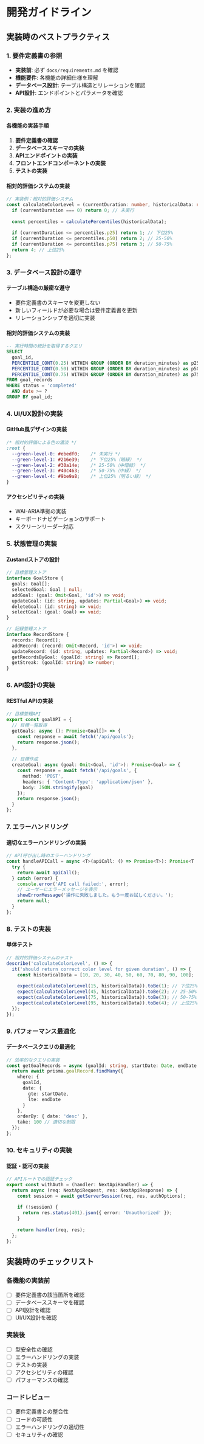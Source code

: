 # 開発ガイドライン

## 実装時のベストプラクティス

### 1. 要件定義書の参照
- **実装前**: 必ず `docs/requirements.md` を確認
- **機能要件**: 各機能の詳細仕様を理解
- **データベース設計**: テーブル構造とリレーションを確認
- **API設計**: エンドポイントとパラメータを確認

### 2. 実装の進め方

#### 各機能の実装手順
1. **要件定義書の確認**
2. **データベーススキーマの実装**
3. **APIエンドポイントの実装**
4. **フロントエンドコンポーネントの実装**
5. **テストの実装**

#### 相対的評価システムの実装
```typescript
// 実装例：相対的評価システム
const calculateColorLevel = (currentDuration: number, historicalData: number[]) => {
  if (currentDuration === 0) return 0; // 未実行
  
  const percentiles = calculatePercentiles(historicalData);
  
  if (currentDuration <= percentiles.p25) return 1; // 下位25%
  if (currentDuration <= percentiles.p50) return 2; // 25-50%
  if (currentDuration <= percentiles.p75) return 3; // 50-75%
  return 4; // 上位25%
};
```

### 3. データベース設計の遵守

#### テーブル構造の厳密な遵守
- 要件定義書のスキーマを変更しない
- 新しいフィールドが必要な場合は要件定義書を更新
- リレーションシップを適切に実装

#### 相対的評価システムの実装
```sql
-- 実行時間の統計を取得するクエリ
SELECT 
  goal_id,
  PERCENTILE_CONT(0.25) WITHIN GROUP (ORDER BY duration_minutes) as p25,
  PERCENTILE_CONT(0.50) WITHIN GROUP (ORDER BY duration_minutes) as p50,
  PERCENTILE_CONT(0.75) WITHIN GROUP (ORDER BY duration_minutes) as p75
FROM goal_records 
WHERE status = 'completed' 
  AND date >= ? 
GROUP BY goal_id;
```

### 4. UI/UX設計の実装

#### GitHub風デザインの実装
```css
/* 相対的評価による色の濃淡 */
:root {
  --green-level-0: #ebedf0;    /* 未実行 */
  --green-level-1: #216e39;    /* 下位25%（暗緑） */
  --green-level-2: #30a14e;    /* 25-50%（中暗緑） */
  --green-level-3: #40c463;    /* 50-75%（中緑） */
  --green-level-4: #9be9a8;    /* 上位25%（明るい緑） */
}
```

#### アクセシビリティの実装
- WAI-ARIA準拠の実装
- キーボードナビゲーションのサポート
- スクリーンリーダー対応

### 5. 状態管理の実装

#### Zustandストアの設計
```typescript
// 目標管理ストア
interface GoalStore {
  goals: Goal[];
  selectedGoal: Goal | null;
  addGoal: (goal: Omit<Goal, 'id'>) => void;
  updateGoal: (id: string, updates: Partial<Goal>) => void;
  deleteGoal: (id: string) => void;
  selectGoal: (goal: Goal) => void;
}

// 記録管理ストア
interface RecordStore {
  records: Record[];
  addRecord: (record: Omit<Record, 'id'>) => void;
  updateRecord: (id: string, updates: Partial<Record>) => void;
  getRecordsByGoal: (goalId: string) => Record[];
  getStreak: (goalId: string) => number;
}
```

### 6. API設計の実装

#### RESTful APIの実装
```typescript
// 目標管理API
export const goalAPI = {
  // 目標一覧取得
  getGoals: async (): Promise<Goal[]> => {
    const response = await fetch('/api/goals');
    return response.json();
  },
  
  // 目標作成
  createGoal: async (goal: Omit<Goal, 'id'>): Promise<Goal> => {
    const response = await fetch('/api/goals', {
      method: 'POST',
      headers: { 'Content-Type': 'application/json' },
      body: JSON.stringify(goal)
    });
    return response.json();
  }
};
```

### 7. エラーハンドリング

#### 適切なエラーハンドリングの実装
```typescript
// API呼び出し時のエラーハンドリング
const handleAPICall = async <T>(apiCall: () => Promise<T>): Promise<T | null> => {
  try {
    return await apiCall();
  } catch (error) {
    console.error('API call failed:', error);
    // ユーザーにエラーメッセージを表示
    showErrorMessage('操作に失敗しました。もう一度お試しください。');
    return null;
  }
};
```

### 8. テストの実装

#### 単体テスト
```typescript
// 相対的評価システムのテスト
describe('calculateColorLevel', () => {
  it('should return correct color level for given duration', () => {
    const historicalData = [10, 20, 30, 40, 50, 60, 70, 80, 90, 100];
    
    expect(calculateColorLevel(15, historicalData)).toBe(1); // 下位25%
    expect(calculateColorLevel(45, historicalData)).toBe(2); // 25-50%
    expect(calculateColorLevel(75, historicalData)).toBe(3); // 50-75%
    expect(calculateColorLevel(95, historicalData)).toBe(4); // 上位25%
  });
});
```

### 9. パフォーマンス最適化

#### データベースクエリの最適化
```typescript
// 効率的なクエリの実装
const getGoalRecords = async (goalId: string, startDate: Date, endDate: Date) => {
  return await prisma.goalRecord.findMany({
    where: {
      goalId,
      date: {
        gte: startDate,
        lte: endDate
      }
    },
    orderBy: { date: 'desc' },
    take: 100 // 適切な制限
  });
};
```

### 10. セキュリティの実装

#### 認証・認可の実装
```typescript
// APIルートでの認証チェック
export const withAuth = (handler: NextApiHandler) => {
  return async (req: NextApiRequest, res: NextApiResponse) => {
    const session = await getServerSession(req, res, authOptions);
    
    if (!session) {
      return res.status(401).json({ error: 'Unauthorized' });
    }
    
    return handler(req, res);
  };
};
```

## 実装時のチェックリスト

### 各機能の実装前
- [ ] 要件定義書の該当箇所を確認
- [ ] データベーススキーマを確認
- [ ] API設計を確認
- [ ] UI/UX設計を確認

### 実装後
- [ ] 型安全性の確認
- [ ] エラーハンドリングの実装
- [ ] テストの実装
- [ ] アクセシビリティの確認
- [ ] パフォーマンスの確認

### コードレビュー
- [ ] 要件定義書との整合性
- [ ] コードの可読性
- [ ] エラーハンドリングの適切性
- [ ] セキュリティの確認
